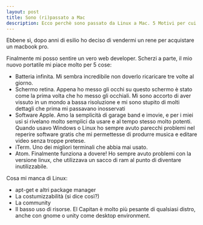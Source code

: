 ```yaml
---
layout: post
title: Sono (ri)passato a Mac
description: Ecco perchè sono passato da Linux a Mac. 5 Motivi per cui amo Mac e altri 4 che mi fanno rimpiangere Linux.  
---
```


Ebbene sì, dopo anni di esilio ho deciso di vendermi un rene per acquistare un macbook pro.
<!-- more -->

Finalmente mi posso sentire un vero web developer. Scherzi a parte, il mio nuovo portatile mi piace molto per 5 cose:

- Batteria infinita. Mi sembra incredibile non doverlo ricaricare tre volte al giorno.
- Schermo retina. Appena ho messo gli occhi su questo schermo è stato come la prima volta che ho messo gli occhiali. Mi sono accorto di aver vissuto in un mondo a bassa risoluzione e mi sono stupito di molti dettagli che prima mi passavano inosservati
- Software Apple. Amo la semplicità di garage band e imovie, e per i miei usi si rivelano molto semplici da usare e al tempo stesso molto potenti. Quando usavo Windows o Linux ho sempre avuto parecchi problemi nel reperire software gratis che mi permettesse di produrre musica e editare video senza troppe pretese.
- iTerm. Uno dei migliori terminali che abbia mai usato.
- Atom. Finalmente funziona a dovere! Ho sempre avuto problemi con la versione linux,
che utilizzava un sacco di ram al punto di diventare inutilizzabile.

Cosa mi manca di Linux:

- apt-get e altri package manager
- La costumizzabilità (si dice così?)
- La community
- Il basso uso di risorse. El Capitan è molto più pesante  di qualsiasi distro, anche con  gnome o unity come desktop environment.
